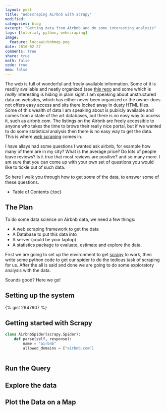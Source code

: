 ```yaml
---
layout: post
title: "Webscraping Airbnb with scrapy"
modified:
categories: blog
excerpt: "Getting data from Airbnb and do some interesting analysis"
tags: [tutorial, python, webscraping]
image:
  feature: luccaairbnbmap.png
date: 2016-02-27
comments: true
share: true
math: false
code: true
mma: false
---
```


The web is full of wonderful and freely available information. Some of it is readily available and neatly organized (see [this repo](https://github.com/caesar0301/awesome-public-datasets) and some which is _really_ interesting is hiding in plain sight. I am speaking about unstructured data on websites, which has either never been organized or the owner does not offers easy access and sits there locked away in dusty HTML files.
Some of this wealth of data I am speaking about is publicly available and comes from a state of the art databases, but there is no easy way to access it, such as airbnb.com. 
The listings on the Airbnb are freely accessible to anyone who takes the time to brows their really nice portal, but if we wanted to do some statistical analysis then there is no easy way to get the data. This is where [web scraping](https://en.wikipedia.org/wiki/Web_scraping) comes in.

I have allays had some questions I wanted ask airbnb, for example how many of them are in my city? What is the average price? Do lots of people leave reviews? Is it true that most reviews are positive? and so many more. I am sure that you can come up with your own set of questions you would like to tickle out of such data.

So here I walk you through how to get *some* of the data, to answer some of these questions.

* Table of Contents
{:toc}

## The Plan

To do some data science on Airbnb data, we need a few things:

- A web scraping framework to get the data
- A Database to put this data into
- A server (could be your laptop)
- A statistics package to evaluate, estimate and explore the data.

First we are going to set up the environment to get [scrapy](scrapy.org) to work, then write some python code to get our spider to do the tedious task of scraping for us. After the all is said and done we are going to do some exploratory analysis with the data.

Sounds good?
Here we go!

## Setting up the system


{% gist 2947907 %}


## Getting started with Scrapy


```python
class AirbnbSpider(scrapy.Spider):
    def parse(self, response):
        name = "airbnb"
        allowed_domains = ["airbnb.com"]
        
```



## Run the Query



## Explore the data


## Plot the Data on a Map






